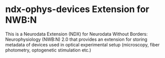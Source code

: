# ndx-ophys-devices Extension for NWB:N

This is a Neurodata Extension (NDX) for Neurodata Without Borders: Neurophysiology (NWB:N) 2.0 that provides an extension for storing metadata of devices used in optical experimental setup (microscopy, fiber photometry, optogenetic stimulation etc.)